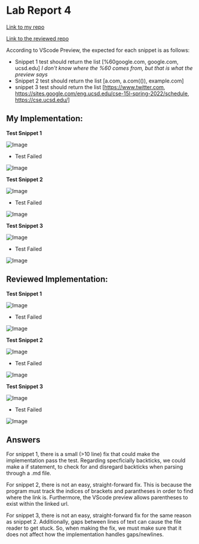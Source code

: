 # Lab Report 4

[Link to my repo](https://github.com/tysprouse/markdown-parser-echidnas.git)


[Link to the reviewed repo](https://github.com/fnriv/markdown-parser.git)


According to VScode Preview, the expected for each snippet is as follows:
- Snippet 1 test should return the list [%60google.com, google.com, ucsd.edu] *I don't know where the %60 comes from, but that is what the preview says*
- Snippet 2 test should return the list [a.com, a.com(()), example.com]
- snippet 3 test should return the list [https://www.twitter.com, https://sites.google.com/eng.ucsd.edu/cse-15l-spring-2022/schedule, https://cse.ucsd.edu/]


## My Implementation:
**Test Snippet 1**


![Image](https://lh3.googleusercontent.com/FpBaLdRpAuF0Qy8N0r3rSzYR3lhrQd5YufPaGcy6nW4mTNFZ07JFpop1kItE0SQfFvydMW4UUIwbpRP3plPHI5vbiolW9ZJJjSLzdwawgPdUmJfRHxEIfG33H2LlU1n6rRj7JJQW9pJRRQrn-w)


- Test Failed


![Image](https://lh4.googleusercontent.com/qUwP15YGF5GgnAZ_OdBVh8UgEdY01VXL_FYZj_hl_uSMtpLL_vTT8KxB_VxePk-H1fr_kPELKVXS6wEZHvrlgbyaaJh-ZTgxes6O71B-uqqJMwQeEotT625YY4T2NfwVeRcnBlcSgWTXlLI-DQ)


**Test Snippet 2**


![Image](https://lh6.googleusercontent.com/XfZDROcw9tEuBTquaKwhGY7K6ismQbAfbsqbpZ8P3QZSFd2UfouvIL1pifkdKwXi2-0bZY4bwbFWZ85NOb0SVCRP3z1JQElc_zCx2JenUy8yBbYMhxv7qh2wGGzaAWKMZRYRwaBPHViEzXFzcw)


- Test Failed


![Image](https://lh6.googleusercontent.com/uddU3IlKWBLZbUFR8lk3z8Zec9T1YyZe3cuoZb1sc-wqyjd_2R4TdKR4QdamujgkaAhGTNZixWZ_QJUwUiC2KjuXRXLKj_3KS0qNwYKQ_7Y5wFsfrbdTD8XVtTweypk85uFHnx9J8lEYv2jRsA)




**Test Snippet 3**


![Image](https://lh6.googleusercontent.com/9umY7QZlZAv3ZaWEnThe1JGHIf0bOvWMjDb_ydFWPOXH3HlV7on5-8lqfr5fdvAqMEiV2pG_POwCF6Q7x2zFiW2mFvzYfW5Xh7uo8x1neKG6PyNwF-U7M0PDMqG8YGFCQbuaTilplppFixqmGA)


- Test Failed


![Image](https://lh5.googleusercontent.com/O2keY7oOKwdR2_6P925fy4I9iibpzWnz5nw6HnCcIgRen7_wBsHJHuQVrVVIUkxnIzUm4JIzTbcjKtKDf82HuZ1g49hI9Pi2McYdfi4VJBBI0YqQn-DfHw9UdgRg0xtwLYSXppGiQrUoqJVXCQ)


## Reviewed Implementation:
**Test Snippet 1**


![Image](https://lh3.googleusercontent.com/DtDqxnfHChQWHpEIY7VDPRTRHhEZCfqTWCOaRmWnb5GEiSpsGYHWSpz1l3W9vWh54KcclkqNadTH7ULPjoOvdRPwKEznjSjb0ZxkaD_PfGgFquioxz4c5FZoYoiOLbTgCmFsv34Im6KL87WaGg)


- Test Failed


![Image](https://lh3.googleusercontent.com/yhD-J7iUsn3kVN2FMEyfQh37vW8AsEEwg-4D-Yuuq6nnaPnFlIw3ss_AYB7OT95Dq8_GTPLo19DeXkLcc9yqLzgjQK1rBUCrTRNY5gnv3AjupLHeBuv0fcserMCm5Xl8EJmV1fdc5iOQv3OnMw)


**Test Snippet 2**


![Image](https://lh4.googleusercontent.com/AsYbDg5Rt3xNhTtiHyZxK1qX0ho48zWeqjdGrMJKwm4cOl7M5z3C9RQOwHNF4p0YrGP3wNhDiCDOIc3IoN7eV-RcM2HCc03Pein_KnJyvkvbU596XPVnB_HmAqKOaSpOMe3_30fOtz318T-XXw)


- Test Failed


![Image](https://lh4.googleusercontent.com/RaC_xb-mYOTcfp2AbdfKI-eTeUBau1rtbjirUcHpXrYRBtDI2dIzTx973JzXpn2o5fabVDIpu2NdSfWhw1AYEArFfS7_DOWEoG0Gv0N5yEOohYoX8MibxJ4NzTUL89FLLg0QZnhr7YaIYIOzVA)


**Test Snippet 3**


![Image](https://lh5.googleusercontent.com/vzsco-mRapsSVK6OxW7yWISdoYwtCl7Ts7qSmwJXMg0nr89Hh7VR-6IN1OS5QJ2S9p0fw524o1hkhCvgbw88-hGR4pd-hLtaqkDidR28MSlwAr9M9vFHy-TMe0XcqXEU_JhaTRqAZHea_W3Aqg)


- Test Failed


![Image](https://lh5.googleusercontent.com/_qPCv0k80cWs3Zs2UU7dwxl4kSDTQ0sXbtrPjsrto4qic9VZOxcqd1MDUd-H9bVlUnF-nveJ1JF5of1obDkd1MEj1XsM4UDTuUCHgHpxMJbQoO8WweVhq-0_ZGlMF9qbZFFIk41Y4P1r6Y30CA)


## Answers
For snippet 1, there is a small (>10 line) fix that could make the implementation pass the test. Regarding specficially backticks, we could make a if statement, to check for and disregard backticks when parsing through a .md file. 


For snippet 2, there is not an easy, straight-forward fix. This is because the program must track the indices of brackets and parantheses in order to find where the link is. Furthermore, the VScode preview allows parentheses to exist within the linked url.


For snippet 3, there is not an easy, straight-forward fix for the same reason as snippet 2. Additionally, gaps between lines of text can cause the file reader to get stuck. So, when making the fix, we must make sure that it does not affect how the implementation handles gaps/newlines.


